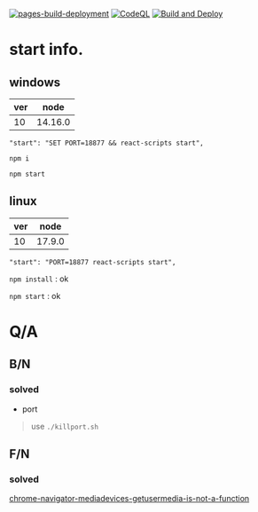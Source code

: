 [![pages-build-deployment](https://github.com/andythebreaker/andythebreaker.github.io/actions/workflows/pages/pages-build-deployment/badge.svg)](https://github.com/andythebreaker/andythebreaker.github.io/actions/workflows/pages/pages-build-deployment)
[![CodeQL](https://github.com/andythebreaker/andythebreaker.github.io/actions/workflows/codeql-analysis.yml/badge.svg)](https://github.com/andythebreaker/andythebreaker.github.io/actions/workflows/codeql-analysis.yml)
[![Build and Deploy](https://github.com/andythebreaker/andythebreaker.github.io/actions/workflows/main.yml/badge.svg)](https://github.com/andythebreaker/andythebreaker.github.io/actions/workflows/main.yml)

# start info.

## windows

|ver|node|
|--|--|
|10|14.16.0|

`"start": "SET PORT=18877 && react-scripts start",`

`npm i`

`npm start`

## linux

|ver|node|
|--|--|
|10|17.9.0|

`"start": "PORT=18877 react-scripts start",`

`npm install` : ok

`npm start` : ok


# Q/A

## B/N

### solved

- port
> use `./killport.sh`

## F/N

### solved

[chrome-navigator-mediadevices-getusermedia-is-not-a-function](https://stackoverflow.com/questions/37315361/chrome-navigator-mediadevices-getusermedia-is-not-a-function)